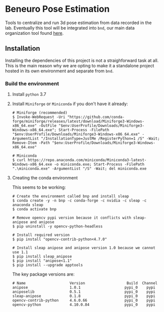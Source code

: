 # Beneuro Pose Estimation
Tools to centralize and run 3d pose estimation from data recorded in the lab. Eventually 
this tool will be integrated into `bnd`, our main data organization tool found [here](https://github.com/BeNeuroLab/beneuro_experimental_data_organization).

## Installation
Installing the dependencies of this project is not a straighforward task at all. This is 
the main reason why we are opting to make it a standalone project hosted in its own 
environment and separate from `bnd`. 

### Build the environment

1. Install `python` 3.7
2. Install `Miniforge` or `Miniconda` if you don't have it already:
    ```shell
    # Miniforge (recommended)
    $ Invoke-WebRequest -Uri "https://github.com/conda-forge/miniforge/releases/latest/download/Miniforge3-Windows-x86_64.exe" -OutFile "$env:UserProfile/Downloads/Miniforge3-Windows-x86_64.exe"; Start-Process -FilePath "$env:UserProfile/Downloads/Miniforge3-Windows-x86_64.exe" -ArgumentList "/InstallationType=JustMe /RegisterPython=1 /S" -Wait; Remove-Item -Path "$env:UserProfile/Downloads/Miniforge3-Windows-x86_64.exe"
    ```
   ```shell
   # Miniconda
   $ curl https://repo.anaconda.com/miniconda/Miniconda3-latest-Windows-x86_64.exe -o miniconda.exe; Start-Process -FilePath ".\miniconda.exe" -ArgumentList "/S" -Wait; del miniconda.exe
   ```

3. Creating the conda environment
  
    This seems to be working:
      ```shell
      # Create the environment called bnp and install sleap
      $ conda create -y -n bnp -c conda-forge -c nvidia -c sleap -c anaconda sleap
      $ conda activate bnp
   
      # Remove opencv pypi version because it conflicts with sleap-anipose and anipose
      $ pip uninstall -y opencv-python-headless 
   
      # Install required version
      $ pip install "opencv-contrib-python<4.7.0" 
   
      # Install sleap anipose and anipose version 1.0 because we cannot use 1.1
      $ pip install sleap_anipose
      $ pip install "anipose<1.1" 
      $ pip install --upgrade apptools
      ```
   
   The key package versions are:
      ```text
      # Name                    Version                   Build  Channel
      anipose                   1.0.1                    pypi_0    pypi
      aniposelib                0.5.1                    pypi_0    pypi
      sleap-anipose             0.1.8                    pypi_0    pypi
      opencv-contrib-python     4.6.0.66                 pypi_0    pypi
      opencv-python             4.10.0.84                pypi_0    pypi
      ```